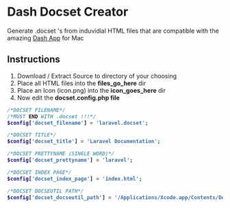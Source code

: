 # Dash Docset Creator
Generate .docset 's from induvidial HTML files that are compatible with the
amazing [Dash App](http://kapeli.com/dash/) for Mac

## Instructions

1. Download / Extract Source to directory of your choosing
2. Place all HTML files into the <strong>files_go_here</strong> dir
3. Place an Icon (icon.png) into the <strong>icon_goes_here</strong> dir
4. Now edit the <strong>docset.config.php<strong> file
		
```php
/*DOCSET FILENAME*/
/*MUST END WITH .docset !!!*/
$config['docset_filename'] = 'laravel.docset';

/*DOCSET TITLE*/
$config['docset_title'] = 'Laravel Documentation';

/*DOCSET PRETTYNAME (SINGLE WORD)*/
$config['docset_prettyname'] = 'laravel';

/*DOCSET INDEX PAGE*/
$config['docset_index_page'] = 'index.html';

/*DOCSET DOCSEUTIL PATH*/
$config['docset_docseutil_path'] = '/Applications/Xcode.app/Contents/Developer/usr/bin/docsetutil';
```